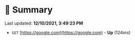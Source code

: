 # 📖 Summary
Last updated: **12/10/2021, 3:49:23 PM**

- `GET` [https://google.com](https://google.com) - **Up** (124ms)
